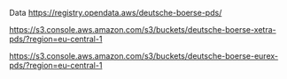 Data
https://registry.opendata.aws/deutsche-boerse-pds/

https://s3.console.aws.amazon.com/s3/buckets/deutsche-boerse-xetra-pds/?region=eu-central-1

https://s3.console.aws.amazon.com/s3/buckets/deutsche-boerse-eurex-pds/?region=eu-central-1
